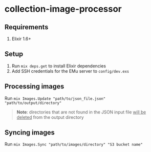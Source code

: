 # collection-image-processor

## Requirements

1. Elixir 1.6+

## Setup

1. Run `mix deps.get` to install Elixir dependencies
1. Add SSH credentials for the EMu server to `config/dev.exs`

## Processing images

Run `mix Images.Update "path/to/json_file.json" "path/to/output/directory"`

> **Note**: directories that are not found in the JSON input file <u>will be deleted</u> from the output directory

## Syncing images

Run `mix Images.Sync "path/to/images/directory" "S3 bucket name"`
